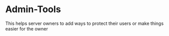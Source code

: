 Admin-Tools
===========

This helps server owners to add ways to protect their users or make things easier for the owner

